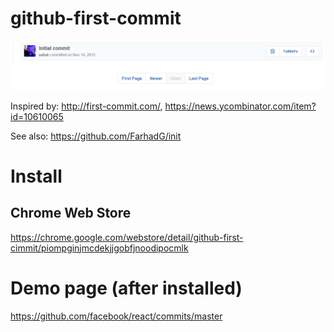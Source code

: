 # github-first-commit

![screenshot](screenshots/buttons.png)


Inspired by: <a href='http://first-commit.com/'>http://first-commit.com/</a>, <a href='https://news.ycombinator.com/item?id=10610065'>https://news.ycombinator.com/item?id=10610065</a>

See also: <a href='https://github.com/FarhadG/init'>https://github.com/FarhadG/init</a>

# Install

## Chrome Web Store
https://chrome.google.com/webstore/detail/github-first-cimmit/piompginjmcdekjjgobfjnoodipocmlk

# Demo page (after installed)

https://github.com/facebook/react/commits/master

